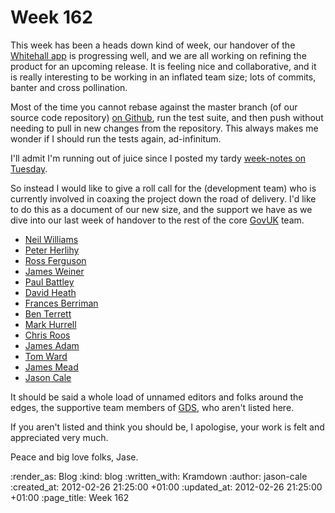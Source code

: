 Week 162
========

This week has been a heads down kind of week, our handover of the [Whitehall app][whitehall app] is progressing well, and we are all working on refining the product for an upcoming release. It is feeling nice and collaborative, and it is really interesting to be working in an inflated team size; lots of commits, banter and cross pollination.

Most of the time you cannot rebase against the master branch (of our source code repository) [on Github](http://github.com/alphagov/whitehall), run the test suite, and then push without needing to pull in new changes from the repository. This always makes me wonder if I should run the tests again, ad-infinitum.

I'll admit I'm running out of juice since I posted my tardy [week-notes on Tuesday](/week-161).

So instead I would like to give a roll call for the (development team) who is currently involved in coaxing the project down the road of delivery. I'd like to do this as a document of our new size, and the support we have as we dive into our last week of handover to the rest of the core [GovUK][GovUK] team.

* [Neil Williams](http://twitter.com/neillyneil)
* [Peter Herlihy](http://twitter.com/yahoo_pete)
* [Ross Ferguson](http://twitter.com/rossferg)
* [James Weiner](http://twitter.com/jamesweiner)
* [Paul Battley](http://twitter.com/threedaymonk)
* [David Heath](http://twitter.com/dgheath21)
* [Frances Berriman](http://twitter.com/phae)
* [Ben Terrett](http://twitter.com/benterrett)
* [Mark Hurrell](http://twitter.com/markhurrell)
* [Chris Roos](http://twitter.com/chrisroos)
* [James Adam](http://twitter.com/lazyatom)
* [Tom Ward](http://twitter.com/tomafro)
* [James Mead](http://twitter.com/floehopper)
* [Jason Cale](http://twitter.com/jasoncale)

It should be said a whole load of unnamed editors and folks around the edges, the supportive team members of [GDS][GDS], who aren't listed here.

If you aren't listed and think you should be, I apologise, your work is felt and appreciated very much.

Peace and big love folks,
Jase.


[whitehall app]: http://digital.cabinetoffice.gov.uk/2011/08/24/government-corporate-websites-in-eye-popping-3d/
[GovUK]: http://gov.uk
[GDS]: http://digital.cabinetoffice.gov.uk/


:render_as: Blog
:kind: blog
:written_with: Kramdown
:author: jason-cale
:created_at: 2012-02-26 21:25:00 +01:00
:updated_at: 2012-02-26 21:25:00 +01:00
:page_title: Week 162